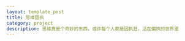 ```yaml
---
layout: template_post
title: 思维固执
category: project
description: 思维真是个奇妙的东西，或许每个人都是固执狂，活在偏执的世界里
---
```






